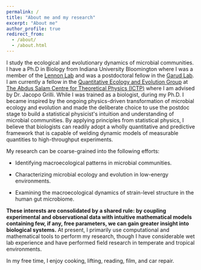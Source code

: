 ```yaml
---
permalink: /
title: "About me and my research"
excerpt: "About me"
author_profile: true
redirect_from:
  - /about/
  - /about.html
---
```



I study the ecological and evolutionary dynamics of microbial communities. I have a Ph.D in Biology from Indiana University Bloomington where I was a member of the [Lennon Lab](https://microbes.sitehost.iu.edu/) and was a postdoctoral fellow in the [Garud Lab](https://garud.eeb.ucla.edu/). I am currently a fellow in the [Quantitative Ecology and Evolution Group](https://jacopogrilli.github.io/) at [The Abdus Salam Centre for Theoretical Physics (ICTP)](https://www.ictp.it/about-ictp.aspx) where I am advised by Dr. Jacopo Grilli. While I was trained as a biologist, during my Ph.D. I became inspired by the ongoing physics-driven transformation of microbial ecology and evolution and made the deliberate choice to use the postdoc stage to build a statistical physicist's intuition and understanding of microbial communities. By applying principles from statistical physics, I believe that biologists can readily adopt a wholly quantitative and predictive framework that is capable of welding dynamic models of measurable quantities to high-throughput experiments.


My research can be coarse-grained into the following efforts:

* Identifying macroecological patterns in microbial communities.

* Characterizing microbial ecology and evolution in low-energy environments.

* Examining the macroecological dynamics of strain-level structure in the human gut microbiome.

**These interests are consolidated by a shared rule: by coupling experimental and observational data with intuitive mathematical models containing few, if any, free parameters, we can gain greater insight into biological systems.** At present, I primarily use computational and mathematical tools to perform my research, though I have considerable wet lab experience and have performed field research in temperate and tropical environments.

In my free time, I enjoy cooking, lifting, reading, film, and car repair.
